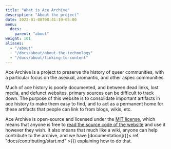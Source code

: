 ```yaml
---
title: "What is Ace Archive"
description: "About the project"
date: 2022-01-08T08:41:19-05:00
menu:
  docs:
    parent: "about"
weight: 101
aliases:
  - "/about"
  - "/docs/about/about-the-technology"
  - "/docs/about/linking-to-content"
---
```


Ace Archive is a project to preserve the history of queer communities, with a
particular focus on the asexual, aromantic, and other aspec communities.

Much of ace history is poorly documented, and between dead links, lost media,
and defunct websites, primary sources can be difficult to track down. The
purpose of this website is to consolidate important artifacts in ace history to
make them easy to find, and to act as a permanent home for these artifacts that
people can link to from blogs, wikis, etc.

Ace Archive is open-source and licensed under the [MIT
license](https://choosealicense.com/licenses/mit/), which means that anyone is
free to [read the source code of the
website](https://github.com/acearchive/acearchive.lgbt) and use it however they
wish. It also means that much like a wiki, anyone can help contribute to the
archive, and we have [documentation]({{< ref
"docs/contributing/start.md" >}}) explaining how to do that.
